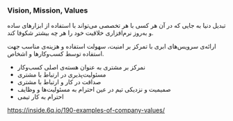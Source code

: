 ### Vision, Mission, Values

تبدیل دنیا به جایی که در آن هر کسی با هر تخصصی می‌تواند با استفاده از ابزارهای ساده و به‌روز نرم‌افزاری خلاقیت خود را هر چه بیشتر شکوفا کند.

ارائه‌ی سرویس‌های ابری با تمرکز بر امنیت، سهولت استفاده و هزینه‌ی مناسب جهت استفاده توسط کسب‌وکارها و اشخاص.

* نمرکز بر مشتری به عنوان هسته‌ی اصلی کسب‌و‌کار
* مسئولیت‌پذیری در ارتباط با مشتری
* صداقت در کار و ارتباط با مشتری
* صمیمیت و نزدیکی تیم در عین احترام به مسئولیت‌ها و وظایف
* احترام به کار تیمی

https://inside.6q.io/190-examples-of-company-values/
